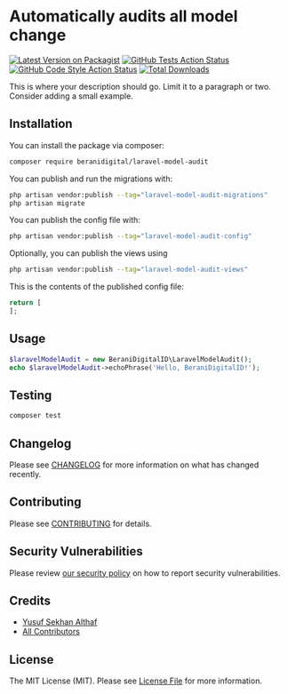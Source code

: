 # Automatically audits all model change

[![Latest Version on Packagist](https://img.shields.io/packagist/v/beranidigital/laravel-model-audit.svg?style=flat-square)](https://packagist.org/packages/beranidigital/laravel-model-audit)
[![GitHub Tests Action Status](https://img.shields.io/github/actions/workflow/status/beranidigital/laravel-model-audit/run-tests.yml?branch=main&label=tests&style=flat-square)](https://github.com/beranidigital/laravel-model-audit/actions?query=workflow%3Arun-tests+branch%3Amain)
[![GitHub Code Style Action Status](https://img.shields.io/github/actions/workflow/status/beranidigital/laravel-model-audit/fix-php-code-styling.yml?branch=main&label=code%20style&style=flat-square)](https://github.com/beranidigital/laravel-model-audit/actions?query=workflow%3A"Fix+PHP+code+styling"+branch%3Amain)
[![Total Downloads](https://img.shields.io/packagist/dt/beranidigital/laravel-model-audit.svg?style=flat-square)](https://packagist.org/packages/beranidigital/laravel-model-audit)



This is where your description should go. Limit it to a paragraph or two. Consider adding a small example.

## Installation

You can install the package via composer:

```bash
composer require beranidigital/laravel-model-audit
```

You can publish and run the migrations with:

```bash
php artisan vendor:publish --tag="laravel-model-audit-migrations"
php artisan migrate
```

You can publish the config file with:

```bash
php artisan vendor:publish --tag="laravel-model-audit-config"
```

Optionally, you can publish the views using

```bash
php artisan vendor:publish --tag="laravel-model-audit-views"
```

This is the contents of the published config file:

```php
return [
];
```

## Usage

```php
$laravelModelAudit = new BeraniDigitalID\LaravelModelAudit();
echo $laravelModelAudit->echoPhrase('Hello, BeraniDigitalID!');
```

## Testing

```bash
composer test
```

## Changelog

Please see [CHANGELOG](CHANGELOG.md) for more information on what has changed recently.

## Contributing

Please see [CONTRIBUTING](.github/CONTRIBUTING.md) for details.

## Security Vulnerabilities

Please review [our security policy](../../security/policy) on how to report security vulnerabilities.

## Credits

- [Yusuf Sekhan Althaf](https://github.com/Ticlext-Altihaf)
- [All Contributors](../../contributors)

## License

The MIT License (MIT). Please see [License File](LICENSE.md) for more information.
